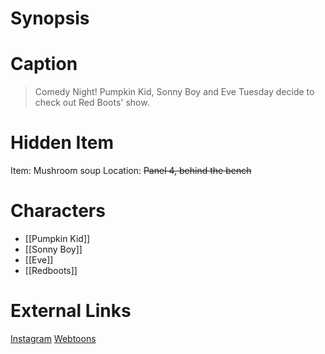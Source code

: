 # Synopsis


# Caption
> Comedy Night! Pumpkin Kid, Sonny Boy and Eve Tuesday decide to check out Red Boots' show.

# Hidden Item
Item: Mushroom soup
Location: ~~Panel 4, behind the bench~~

# Characters
* [[Pumpkin Kid]]
* [[Sonny Boy]]
* [[Eve]]
* [[Redboots]]

# External Links
[Instagram](https://www.instagram.com/p/CcYNE32MDiJ/?igshid=YmMyMTA2M2Y=)
[Webtoons](https://www.webtoons.com/en/challenge/twistwood-tales/107-comedy-night/viewer?title_no=344740&episode_no=117)